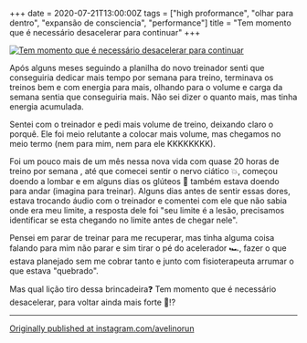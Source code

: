 +++
date = 2020-07-21T13:00:00Z
tags = ["high proformance", "olhar para dentro", "expansão de consciencia", "performance"]
title = "Tem momento que é necessário desacelerar para continuar"
+++

[![Tem momento que é necessário desacelerar para continuar](/quote/desacelerar.png)](https://www.instagram.com/p/CC6Lh86BNee/)

Após alguns meses seguindo a planilha do novo treinador senti que conseguiria dedicar mais tempo por semana para treino, terminava os treinos bem e com energia para mais, olhando para o volume e carga da semana sentia que conseguiria mais. Não sei dizer o quanto mais, mas tinha energia acumulada.

Sentei com o treinador e pedi mais volume de treino, deixando claro o porquê. Ele foi meio relutante a colocar mais volume, mas chegamos no meio termo (nem para mim, nem para ele KKKKKKKK).

Foi um pouco mais de um mês nessa nova vida com quase 20 horas de treino por semana ,  até que comecei sentir o nervo ciático 💥, começou doendo a lombar e em alguns dias os glúteos 🍑 também estava doendo para andar (imagina para treinar).
Alguns dias antes de sentir essas dores, estava trocando áudio com o treinador e comentei com ele que não sabia onde era meu limite, a resposta dele foi "seu limite é a lesão, precisamos identificar se esta chegando no limite antes de chegar nele".

Pensei em parar de treinar para me recuperar, mas tinha alguma coisa falando para mim não parar e sim tirar o pé do acelerador 🏎️, fazer o que estava planejado sem me cobrar tanto e junto com fisioterapeuta arrumar o que estava "quebrado".

Mas qual lição tiro dessa brincadeira❓
Tem momento que é necessário desacelerar, para voltar ainda mais forte 💪⁉️

----

[Originally published at instagram.com/avelinorun](https://www.instagram.com/p/CC6Lh86BNee/)
